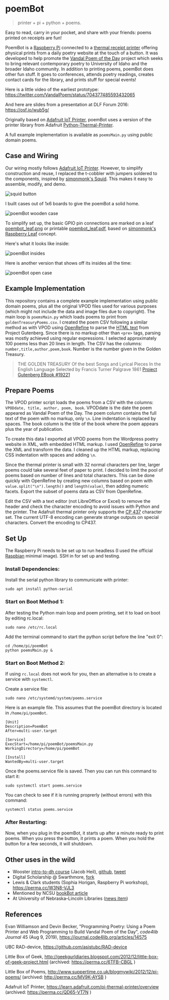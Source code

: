 # poemBot

> printer + pi + python + poems. 

Easy to read, carry in your pocket, and share with your friends: poems printed on receipts are fun!

PoemBot is a [Raspberry Pi](https://www.raspberrypi.org/) connected to a [thermal receipt printer](https://www.adafruit.com/products/597) offering physical prints from a daily poetry website at the touch of a button. It was developed to help promote the [Vandal Poem of the Day](http://poetry.lib.uidaho.edu/) project which seeks to bring relevant contemporary poetry to University of Idaho and the broader Idaho community.
In addition to printing poems, poemBot does other fun stuff. It goes to conferences, attends poetry readings, creates contact cards for the library, and prints stuff for special events! 

Here is a little video of the earliest prototype: https://twitter.com/VandalPoem/status/704377485593432065 

And here are slides from a presentation at DLF Forum 2016: https://osf.io/wub5g/

Originally based on [Adafruit IoT Printer](https://learn.adafruit.com/pi-thermal-printer/overview), poemBot uses a version of the printer library from Adafruit [Python-Thermal-Printer](https://github.com/adafruit/Python-Thermal-Printer/blob/master/Adafruit_Thermal.py).

A full example implementation is available as `poemsMain.py` using public domain poems. 

## Case and Wiring

Our wiring mostly follows [Adafruit IoT Printer](https://learn.adafruit.com/pi-thermal-printer/overview). 
However, to simplify construction and reuse, I replaced the t-cobbler with jumpers soldered to the components, inspired by [simonmonk's Squid](https://github.com/simonmonk/squid). 
This makes it easy to assemble, modify, and demo. 

![squid button](images/squid2.JPG)

I built cases out of 1x6 boards to give the poemBot a solid home.

![poemBot wooden case](images/poemBot3.JPG)

To simplify set up, the basic GPIO pin connections are marked on a leaf [poembot_leaf.png](poembot_leaf.png) or printable [poembot_leaf.pdf](poembot_leaf.pdf), based on [simonmonk's Raspberry Leaf](http://www.doctormonk.com/2013/02/raspberry-pi-and-breadboard-raspberry.html) concept.

Here's what it looks like inside:

![poemBot insides](images/poemBot_inside.JPG)

Here is another version that shows off its insides all the time:

![poemBot open case](images/poemBot5.JPG)

## Example Implementation

This repository contains a complete example implementation using public domain poems, plus all the original VPOD files used for various purposes (which might not include the data and image files due to copyright). 
The main loop is `poemsMain.py` which loads poems to print from `goldenTreasuryPoems.csv`.
I created the poem CSV following a similar method as with VPOD using [OpenRefine](https://github.com/OpenRefine/OpenRefine) to parse the [HTML text](http://www.gutenberg.org/ebooks/19221) from Project Gutenberg.
Since there is no markup other than `<pre>` tags, parsing was mostly achieved using regular expressions.
I selected approximately 100 poems less than 20 lines in length. 
The CSV has the columns: `number,title,author,poem,book`. Number is the number given in the Golden Treasury.  

> THE GOLDEN TREASURY
> Of the best Songs and Lyrical Pieces
> In the English Language
> Selected by Francis Turner Palgrave 
> 1861
> [Project Gutenberg EBook #19221](http://www.gutenberg.org/ebooks/19221)

## Prepare Poems

The VPOD printer script loads the poems from a CSV with the columns: `VPODdate, title, author, poem, book`.
VPODdate is the date the poem appeared as Vandal Poem of the Day. 
The poem column contains the full text of the poem with no markup, only `\n`. Line indentation is replaced by spaces.
The book column is the title of the book where the poem appears plus the year of publication.

To create this data I exported all VPOD poems from the Wordpress poetry website in XML, with embedded HTML markup. 
I used [OpenRefine](https://github.com/OpenRefine/OpenRefine) to parse the XML and transform the data. 
I cleaned up the HTML markup, replacing CSS indentation with spaces and adding `\n`. 

Since the thermal printer is small with 32 normal characters per line, larger poems could take several feet of paper to print. 
I decided to limit the pool of poems based on number of lines and total characters. 
This can be done quickly with OpenRefine by creating new columns based on poem with ```value.split("\n").length()``` and ```length(value)```, then adding numeric facets. 
Export the subset of poems data as CSV from OpenRefine. 

Edit the CSV with a text editor (not LibreOffice or Excel) to remove the header and check the character encoding to avoid issues with Python and the printer. 
The Adafruit thermal printer only supports the [CP 437](https://en.wikipedia.org/wiki/Code_page_437) character set.
The current UTF-8 encoding can generate strange outputs on special characters. 
Convert the encoding to CP437.

## Set Up

The Raspberry Pi needs to be set up to run headless (I used the official [Raspbian](https://www.raspberrypi.org/downloads/raspbian/) minimal image).
SSH in for set up and testing. 

### Install Dependencies:
Install the serial python library to communicate with printer:
```
sudo apt install python-serial
```

### Start on Boot Method 1:
After testing the Python main loop and poem printing, set it to load on boot by editing rc.local:

```
sudo nano /etc/rc.local
```

Add the terminal command to start the python script before the line "exit 0":

```
cd /home/pi/poemBot
python poemsMain.py &
```

### Start on Boot Method 2:
If using `rc.local` does not work for you, then an alternative is to create a service with `systemctl`.

Create a service file:
```
sudo nano /etc/systemd/system/poems.service
```

Here is an example file.  This assumes that the poemBot directory is located in `/home/pi/poemBot`.

```
[Unit]
Description=PoemBot
After=multi-user.target

[Service]
ExecStart=/home/pi/poemBot/poemsMain.py
WorkingDirectory=/home/pi/poemBot

[Install]
WantedBy=multi-user.target
```

Once the poems.service file is saved. Then you can run this command to start it:

```
sudo systemctl start poems.service
```

You can check to see if it is running proprerly (without errors) with this command:
```
systemctl status poems.service
```


### After Restarting:
Now, when you plug in the poemBot, it starts up after a minute ready to print poems. 
When you press the button, it prints a poem. 
When you hold the button for a few seconds, it will shutdown.


## Other uses in the wild

- Wooster [intro-to-dh course](https://jacobheil.github.io/intro-to-dh/prompts/poetry_month.html) (Jacob Heil), [github](https://github.com/WoosterDH/poemBot-Scripts), [tweet](https://twitter.com/dr_heil/status/989482390388117504)
- Digital Scholarship @ Swarthmore, [fork](https://github.com/swat-ds/poemBot)
- Lewis & Clark students (Sophia Horigan, Raspberry Pi workshop), https://perma.cc/W3N8-VJL3
- Mentioned by NCSU [bookBot article](http://hyperrhiz.io/hyperrhiz18/kits/wust-bookbot-technical.html)
- At University of Nebraska–Lincoln Libraries ([news item](https://news.unl.edu/newsrooms/today/article/poetry-month-celebrations-open-with-reading-exhibition/))

## References

Evan Williamson and Devin Becker, "Programming Poetry: Using a Poem Printer and Web Programming to Build Vandal Poem of the Day", *code4lib Journal* 45 (Aug 9, 2019), https://journal.code4lib.org/articles/14575 

UBC RAD-device, https://github.com/asistubc/RAD-device 

Little Box of Geek, http://geekgurldiaries.blogspot.com/2012/12/little-box-of-geek-project.html (archived: https://perma.cc/6TFB-CBGL )

Little Box of Poems, http://www.suppertime.co.uk/blogmywiki/2012/12/pi-poems/ (archived: http://perma.cc/MV9K-AYSB )

Adafruit IoT Printer, https://learn.adafruit.com/pi-thermal-printer/overview (archived: https://perma.cc/QD65-VT7N )
